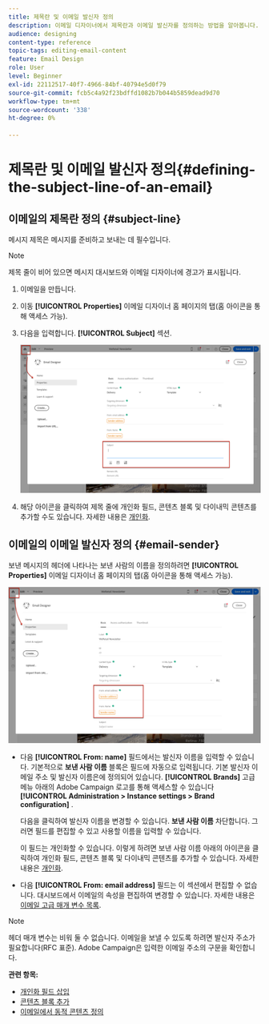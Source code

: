 ```yaml
---
title: 제목란 및 이메일 발신자 정의
description: 이메일 디자이너에서 제목란과 이메일 발신자를 정의하는 방법을 알아봅니다.
audience: designing
content-type: reference
topic-tags: editing-email-content
feature: Email Design
role: User
level: Beginner
exl-id: 22112517-40f7-4966-84bf-40794e5d0f79
source-git-commit: fcb5c4a92f23bdffd1082b7b044b5859dead9d70
workflow-type: tm+mt
source-wordcount: '338'
ht-degree: 0%

---
```


# 제목란 및 이메일 발신자 정의{#defining-the-subject-line-of-an-email}

## 이메일의 제목란 정의 {#subject-line}

메시지 제목은 메시지를 준비하고 보내는 데 필수입니다.

>[!NOTE]
>
>제목 줄이 비어 있으면 메시지 대시보드와 이메일 디자이너에 경고가 표시됩니다.

1. 이메일을 만듭니다.
1. 이동 **[!UICONTROL Properties]** 이메일 디자이너 홈 페이지의 탭(홈 아이콘을 통해 액세스 가능).
1. 다음을 입력합니다. **[!UICONTROL Subject]** 섹션.

   ![](assets/email_designer_subject.png)

1. 해당 아이콘을 클릭하여 제목 줄에 개인화 필드, 콘텐츠 블록 및 다이내믹 콘텐츠를 추가할 수도 있습니다. 자세한 내용은 [개인화](../../designing/using/personalization.md).

## 이메일의 이메일 발신자 정의 {#email-sender}

보낸 메시지의 헤더에 나타나는 보낸 사람의 이름을 정의하려면 **[!UICONTROL Properties]** 이메일 디자이너 홈 페이지의 탭(홈 아이콘을 통해 액세스 가능).

![](assets/delivery_content_edition16.png)

* 다음 **[!UICONTROL From: name]** 필드에서는 발신자 이름을 입력할 수 있습니다. 기본적으로 **보낸 사람 이름** 블록은 필드에 자동으로 입력됩니다. 기본 발신자 이메일 주소 및 발신자 이름은에 정의되어 있습니다. **[!UICONTROL Brands]** 고급 메뉴 아래의 Adobe Campaign 로고를 통해 액세스할 수 있습니다 **[!UICONTROL Administration > Instance settings > Brand configuration]** .

  다음을 클릭하여 발신자 이름을 변경할 수 있습니다. **보낸 사람 이름** 차단합니다. 그러면 필드를 편집할 수 있고 사용할 이름을 입력할 수 있습니다.

  이 필드는 개인화할 수 있습니다. 이렇게 하려면 보낸 사람 이름 아래의 아이콘을 클릭하여 개인화 필드, 콘텐츠 블록 및 다이내믹 콘텐츠를 추가할 수 있습니다. 자세한 내용은 [개인화](../../designing/using/personalization.md).

* 다음 **[!UICONTROL From: email address]** 필드는 이 섹션에서 편집할 수 없습니다. 대시보드에서 이메일의 속성을 편집하여 변경할 수 있습니다. 자세한 내용은 [이메일 고급 매개 변수 목록](../../administration/using/configuring-email-channel.md#advanced-parameters).

>[!NOTE]
>
>헤더 매개 변수는 비워 둘 수 없습니다. 이메일을 보낼 수 있도록 하려면 발신자 주소가 필요합니다(RFC 표준). Adobe Campaign은 입력한 이메일 주소의 구문을 확인합니다.

**관련 항목:**

* [개인화 필드 삽입](../../designing/using/personalization.md#inserting-a-personalization-field)
* [콘텐츠 블록 추가](../../designing/using/personalization.md#adding-a-content-block)
* [이메일에서 동적 콘텐츠 정의](../../designing/using/personalization.md#defining-dynamic-content-in-an-email)
